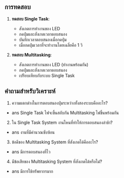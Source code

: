 ## การทดสอบ

1. **ทดสอบ Single Task**:
   - สังเกตการทำงานของ LED
   - กดปุ่มและสังเกตเวลาตอบสนอง
   - บันทึกเวลาตอบสนองเมื่อกดปุ่ม
   - เมื่อกดปุ่มเวลาที่จะทำงานโดยเฉลี่ยคือ 1 วิ

2. **ทดสอบ Multitasking**:
   - สังเกตการทำงานของ LED (ทำงานพร้อมกัน)
   - กดปุ่มและสังเกตเวลาตอบสนอง
   - เปรียบเทียบกับระบบ Single Task

## คำถามสำหรับวิเคราะห์

1. ความแตกต่างในการตอบสนองปุ่มระหว่างทั้งสองระบบคืออะไร?
- ans Single Task ไฟจะขึ้นสลับกัน Multitasking ไฟขึ้นพร้อมกัน

2. ใน Single Task System งานไหนที่ทำให้การตอบสนองล่าช้า?
- ans งานที่มีคำนวณซับซ้อน

3. ข้อดีของ Multitasking System ที่สังเกตได้คืออะไร?
- ans มีการตอบสนองที่ไว

4. มีข้อเสียของ Multitasking System ที่สังเกตได้หรือไม่?
- ans มีการใช้ทรัพยากรมาก
